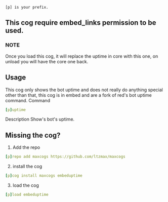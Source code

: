 ``
[p] is your prefix.
``
## This cog require embed_links permission to be used.

### NOTE
Once you load this cog, it will replace the uptime in core with this one, on unload you will have the core one back.

## Usage
This cog only shows the bot uptime and does not really do anything special other than that, this cog is in embed and are a fork of red's bot uptime command.
Command

```yaml
[p]uptime
```
Description
Show's bot's uptime.

## Missing the cog?
1. Add the repo
```yaml
[p]repo add maxcogs https://github.com/ltzmax/maxcogs
```
2. install the cog
```yaml
[p]cog install maxcogs embeduptime
```
3. load the cog
```yaml
[p]load embeduptime
```